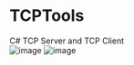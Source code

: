# TCPTools
C# TCP Server and TCP Client  
![image](https://user-images.githubusercontent.com/16283392/160989554-4948054f-2d25-4935-80d7-3eb2afd12ee8.png)
![image](https://user-images.githubusercontent.com/16283392/160989578-73b668c5-7996-47f5-bcf1-34cdb6da593a.png)
